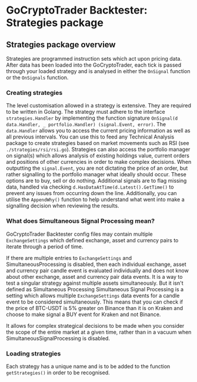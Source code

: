 # GoCryptoTrader Backtester: Strategies package

## Strategies package overview

Strategies are programmed instruction sets which act upon pricing data. After data has been loaded into the GoCryptoTrader, each tick is passed through your loaded strategy and is analysed in either the `OnSignal` function or the `OnSignals` function.

### Creating strategies
The level customisation allowed in a strategy is extensive. They are required to be written in Golang.
The strategy must adhere to the interface `strategies.Handler` by implementing the function signature `OnSignal(d data.Handler, _ portfolio.Handler) (signal.Event, error)`. The `data.Handler` allows you to access the current pricing information as well as all previous intervals. You can use this to feed any Technical Analysis package to create strategies based on market movements such as RSI (see `./strategies/rsi/rsi.go`). Strategies can also access the portfolio manager on signal(s) which allows analysis of existing holdings value, current orders and positions of other currencies in order to make complex decisions.
When outputting the `signal.Event`, you are not dictating the price of an order, but rather signalling to the portfolio manager what ideally should occur. These options are to buy, sell or do nothing. Additional signals are to flag missing data, handled via checking `d.HasDataAtTime(d.Latest().GetTime()` to prevent any issues from occurring down the line.
Additionally, you can utilise the `AppendWhy()` function to help understand what went into make a signalling decision when reviewing the results.

### What does Simultaneous Signal Processing mean?
GoCryptoTrader Backtester config files may contain multiple `ExchangeSettings` which defined exchange, asset and currency pairs to iterate through a period of time.

If there are multiple entries to `ExchangeSettings` and SimultaneousProcessing is disabled, then each individual exchange, asset and currency pair candle event is evaluated individually and does not know about other exchange, asset and currency pair data events. It is a way to test a singular strategy against multiple assets simultaneously. But it isn't defined as Simultaneous Processing
Simultaneous Signal Processing is a setting which allows multiple `ExchangeSettings` data events for a candle event to be considered simultaneously. This means that you can check if the price of BTC-USDT is 5% greater on Binance than it is on Kraken and choose to make signal a BUY event for Kraken and not Binance.

It allows for complex strategical decisions to be made when you consider the scope of the entire market at a given time, rather than in a vacuum when SimultaneousSignalProcessing is disabled.

### Loading strategies
Each strategy has a unique name and is to be added to the function `getStrategies()` in order to be recognised.


